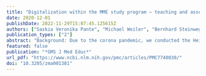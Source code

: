 ```yaml
---
title: "Digitalization within the MME study program – teaching and assessment of communicative and interprofessional skills in the Heidelberg module via video conference together with a virtual OSCE course"
date: 2020-12-01
publishDate: 2022-11-29T15:07:45.125615Z
authors: ["Saskia Veronika Pante", "Michael Weiler", "Bernhard Steinweg", "Anne Herrmann-Werner", "Christian Brünahl", "Maryna Gornostayeva", "Konstantin Brass", "Anna Mutschler", "Andrea Schaal-Ardicoglu", "Stefan Wagener", "Andreas Möltner", "Jana Jünger"]
publication_types: ["2"]
abstract: "Background: Due to the corona pandemic, we conducted the Heidelberg module of the Master of Medical Education (MME) study program, which focuses on teaching and assessment of communicative and interpofessional skills, digitally for the first time., Method: We outsourced the teaching to a pre-module phase in the weeks upfront. During the module week, the lecturers picked up again and deepened the topics and the participants created, revised and simulated a virtual OSCE course. , Results/Conclusion: Evaluation and reflection of the module showed that the digital implementation including an OSCE examination can be an appropriate alternative to a classroom-based training. However, important elements of the MME program that provide networking possibilities and personal exchange can only be replicated in the digital environment to a limited extent. In the future, sensibly applied digital components can be used to enrich the study program."
featured: false
publication: "*GMS J Med Educ*"
url_pdf: "https://www.ncbi.nlm.nih.gov/pmc/articles/PMC7740030/"
doi: "10.3205/zma001381"
---
```


